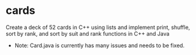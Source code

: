 # cards
Create a deck of 52 cards in C++ using lists and implement print, shuffle, sort by rank, and sort by suit and rank functions in C++ and Java
* Note: Card.java is currently has many issues and needs to be fixed.
